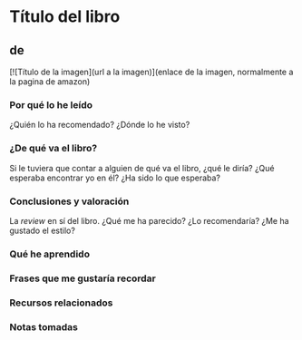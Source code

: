 # Título del libro
## de <el autor>

[![Título de la imagen](url a la imagen)](enlace de la imagen, normalmente a la pagina de amazon)

### Por qué lo he leído

¿Quién lo ha recomendado? ¿Dónde lo he visto?

<!-- more -->

### ¿De qué va el libro?

Si le tuviera que contar a alguien de qué va el libro, ¿qué le diría?
¿Qué esperaba encontrar yo en él? ¿Ha sido lo que esperaba?

### Conclusiones y valoración

La *review* en sí del libro. ¿Qué me ha parecido? ¿Lo recomendaría? ¿Me ha gustado el estilo?

### Qué he aprendido

### Frases que me gustaría recordar

### Recursos relacionados

[titulo sobre el enlace a las notas]: foo-bar-foo-bar

### Notas tomadas

